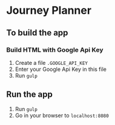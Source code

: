 # Journey Planner

## To build the app

### Build HTML with Google Api Key
1. Create a file `.GOOGLE_API_KEY`
2. Enter your Google Api Key in this file
3. Run `gulp`

## Run the app
1. Run `gulp`
2. Go in your browser to `localhost:8080`
